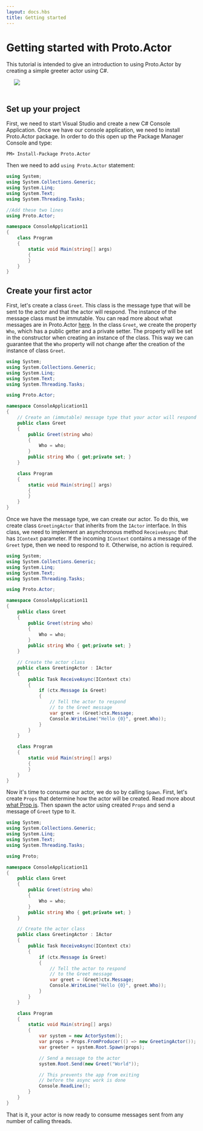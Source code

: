 ```yaml
---
layout: docs.hbs
title: Getting started
---
```


# Getting started with Proto.Actor

This tutorial is intended to give an introduction to using Proto.Actor by creating a simple greeter actor using C#.

<img src="../images/Getting-Started-all-blue.png" style="max-height:400px;margin-bottom:20px;margin-left:20px">

## Set up your project

First, we need to start Visual Studio and create a new C# Console Application. Once we have our console application, we need to install Proto.Actor package. In order to do this open up the Package Manager Console and type:

```PM
PM> Install-Package Proto.Actor
```

Then we need to add ```using Proto.Actor``` statement:

```csharp
using System;
using System.Collections.Generic;
using System.Linq;
using System.Text;
using System.Threading.Tasks;

//Add these two lines
using Proto.Actor;

namespace ConsoleApplication11
{
    class Program
    {
        static void Main(string[] args)
        {
        }
    }
}
```

## Create your first actor

First, let's create a class `Greet`. This class is the message type that will be sent to the actor and that the actor will respond. The instance of the message class must be immutable. You can read more about what messages are in Proto.Actor [here](https://proto.actor/docs/bootcamp/unit-1/lesson-8/). 
In the class `Greet`, we create the property `Who`, which has a public getter and a private setter. The property will be set in the constructor when creating an instance of the class. This way we can guarantee that the `Who` property will not change after the creation of the instance of class `Greet`.

```csharp
using System;
using System.Collections.Generic;
using System.Linq;
using System.Text;
using System.Threading.Tasks;

using Proto.Actor;

namespace ConsoleApplication11
{
    // Create an (immutable) message type that your actor will respond to
    public class Greet
    {
        public Greet(string who)
        {
            Who = who;
        }
        public string Who { get;private set; }
    }

    class Program
    {
        static void Main(string[] args)
        {
        }
    }
}
```

Once we have the message type, we can create our actor. To do this, we create class `GreetingActor` that inherits from the `IActor` interface. In this class, we need to implement an asynchronous method `ReceiveAsync` that has `IContext` parameter. If the incoming `IContext` contains a message of the `Greet` type, then we need to respond to it. Otherwise, no action is required.

```csharp
using System;
using System.Collections.Generic;
using System.Linq;
using System.Text;
using System.Threading.Tasks;

using Proto.Actor;

namespace ConsoleApplication11
{
    public class Greet
    {
        public Greet(string who)
        {
            Who = who;
        }
        public string Who { get;private set; }
    }

    // Create the actor class
    public class GreetingActor : IActor
    {
        public Task ReceiveAsync(IContext ctx)
        {
            if (ctx.Message is Greet)
            {
                // Tell the actor to respond
                // to the Greet message
                var greet = (Greet)ctx.Message;
                Console.WriteLine("Hello {0}", greet.Who));
            }
        }
    }

    class Program
    {
        static void Main(string[] args)
        {
        }
    }
}
```

Now it's time to consume our actor, we do so by calling `Spawn`. First, let's create `Props` that determine how the actor will be created. Read more about [what Prop is](https://proto.actor/docs/props/). Then spawn the actor using created `Props` and send a message of `Greet` type to it.

```csharp
using System;
using System.Collections.Generic;
using System.Linq;
using System.Text;
using System.Threading.Tasks;

using Proto;

namespace ConsoleApplication11
{
    public class Greet
    {
        public Greet(string who)
        {
            Who = who;
        }
        public string Who { get;private set; }
    }

    // Create the actor class
    public class GreetingActor : IActor
    {
        public Task ReceiveAsync(IContext ctx)
        {
            if (ctx.Message is Greet)
            {
                // Tell the actor to respond
                // to the Greet message
                var greet = (Greet)ctx.Message;
                Console.WriteLine("Hello {0}", greet.Who));
            }
        }
    }

    class Program
    {
        static void Main(string[] args)
        {
            var system = new ActorSystem();
            var props = Props.FromProducer(() => new GreetingActor());
            var greeter = system.Root.Spawn(props);

            // Send a message to the actor
            system.Root.Send(new Greet("World"));

            // This prevents the app from exiting
            // before the async work is done
            Console.ReadLine();
        }
    }
}
```

That is it, your actor is now ready to consume messages sent from any number of calling threads.

